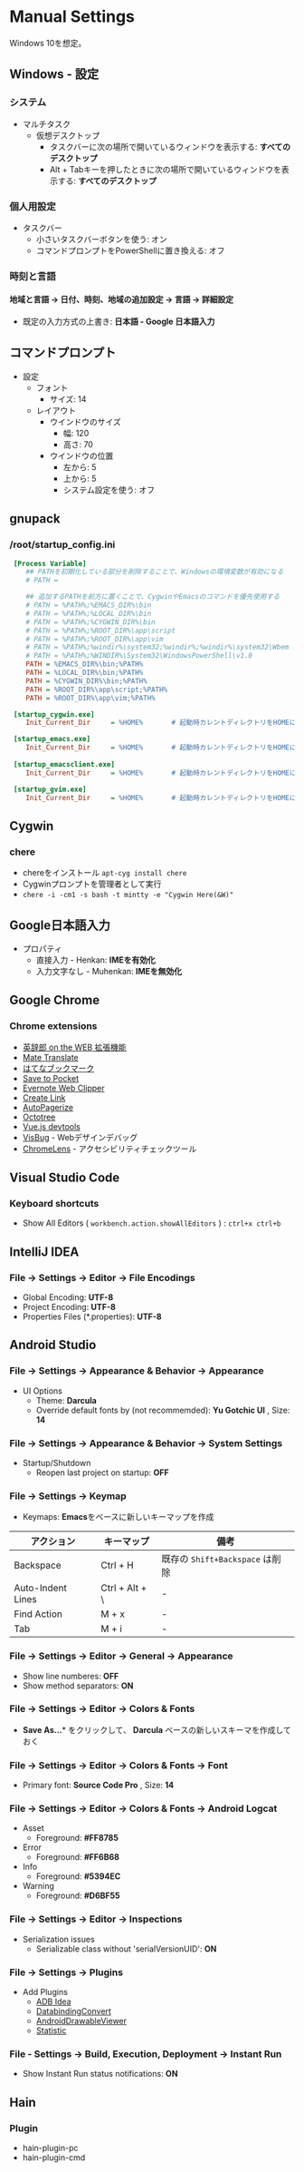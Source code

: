 Manual Settings
===============

Windows 10を想定。


Windows - 設定
--------------

### システム

* マルチタスク
    * 仮想デスクトップ
        * タスクバーに次の場所で開いているウィンドウを表示する: **すべてのデスクトップ**
        * Alt + Tabキーを押したときに次の場所で開いているウィンドウを表示する: **すべてのデスクトップ**

### 個人用設定

* タスクバー
    * 小さいタスクバーボタンを使う: オン
    * コマンドプロンプトをPowerShellに置き換える: オフ

### 時刻と言語

#### 地域と言語 -> 日付、時刻、地域の追加設定 -> 言語 -> 詳細設定

* 既定の入力方式の上書き: **日本語 - Google 日本語入力**


コマンドプロンプト
------------------

* 設定
    * フォント
        * サイズ: 14
    * レイアウト
        * ウインドウのサイズ
            * 幅: 120
            * 高さ: 70
        * ウインドウの位置
            * 左から: 5
            * 上から: 5
            * システム設定を使う: オフ


gnupack
-------

### /root/startup_config.ini

```ini
 [Process Variable]
    ## PATHを初期化している部分を削除することで、Windowsの環境変数が有効になる
    # PATH =

    ## 追加するPATHを前方に置くことで、CygwinやEmacsのコマンドを優先使用する
    # PATH = %PATH%;%EMACS_DIR%\bin
    # PATH = %PATH%;%LOCAL_DIR%\bin
    # PATH = %PATH%;%CYGWIN_DIR%\bin
    # PATH = %PATH%;%ROOT_DIR%\app\script
    # PATH = %PATH%;%ROOT_DIR%\app\vim
    # PATH = %PATH%;%windir%\system32;%windir%;%windir%\system32\Wbem
    # PATH = %PATH%;%WINDIR%\System32\WindowsPowerShell\v1.0
    PATH = %EMACS_DIR%\bin;%PATH%
    PATH = %LOCAL_DIR%\bin;%PATH%
    PATH = %CYGWIN_DIR%\bin;%PATH%
    PATH = %ROOT_DIR%\app\script;%PATH%
    PATH = %ROOT_DIR%\app\vim;%PATH%

 [startup_cygwin.exe]
    Init_Current_Dir     = %HOME%       # 起動時カレントディレクトリをHOMEにする

 [startup_emacs.exe]
    Init_Current_Dir     = %HOME%       # 起動時カレントディレクトリをHOMEにする
    
 [startup_emacsclient.exe]
    Init_Current_Dir     = %HOME%       # 起動時カレントディレクトリをHOMEにする

 [startup_gvim.exe]
    Init_Current_Dir     = %HOME%       # 起動時カレントディレクトリをHOMEにする
```


Cygwin
------

### chere

* chereをインストール `apt-cyg install chere`
* Cygwinプロンプトを管理者として実行
* `chere -i -cm1 -s bash -t mintty -e "Cygwin Here(&W)"`


Google日本語入力
----------------

* プロパティ
    * 直接入力 - Henkan: **IMEを有効化**
    * 入力文字なし - Muhenkan: **IMEを無効化**


Google Chrome
-------------

### Chrome extensions

* [英辞郎 on the WEB 拡張機能](https://chrome.google.com/webstore/detail/%E8%8B%B1%E8%BE%9E%E9%83%8E-on-the-web-%E6%8B%A1%E5%BC%B5%E6%A9%9F%E8%83%BD/oonalfdoahlmjaoloddjenihohbfodme)
* [Mate Translate](https://chrome.google.com/webstore/detail/mate-translate-%E2%80%93-translat/ihmgiclibbndffejedjimfjmfoabpcke)
* [はてなブックマーク](https://chrome.google.com/webstore/detail/%E3%81%AF%E3%81%A6%E3%81%AA%E3%83%96%E3%83%83%E3%82%AF%E3%83%9E%E3%83%BC%E3%82%AF/dnlfpnhinnjdgmjfpccajboogcjocdla)
* [Save to Pocket](https://chrome.google.com/webstore/detail/save-to-pocket/niloccemoadcdkdjlinkgdfekeahmflj)
* [Evernote Web Clipper](https://chrome.google.com/webstore/detail/evernote-web-clipper/pioclpoplcdbaefihamjohnefbikjilc)
* [Create Link](https://chrome.google.com/webstore/detail/create-link/gcmghdmnkfdbncmnmlkkglmnnhagajbm)
* [AutoPagerize](https://chrome.google.com/webstore/detail/autopagerize/igiofjhpmpihnifddepnpngfjhkfenbp)
* [Octotree](https://chrome.google.com/webstore/detail/octotree/bkhaagjahfmjljalopjnoealnfndnagc)
* [Vue.js devtools](https://chrome.google.com/webstore/detail/vuejs-devtools/nhdogjmejiglipccpnnnanhbledajbpd)
* [VisBug](https://chrome.google.com/webstore/detail/visbug/cdockenadnadldjbbgcallicgledbeoc) - Webデザインデバッグ
* [ChromeLens](https://chrome.google.com/webstore/detail/chromelens/idikgljglpfilbhaboonnpnnincjhjkd) - アクセシビリティチェックツール


Visual Studio Code
------------------

### Keyboard shortcuts

* Show All Editors ( `workbench.action.showAllEditors` ) : `ctrl+x ctrl+b`


IntelliJ IDEA
--------------

### File -> Settings -> Editor -> File Encodings

* Global Encoding: **UTF-8**
* Project Encoding: **UTF-8**
* Properties Files (*.properties): **UTF-8**


Android Studio
--------------

### File -> Settings -> Appearance & Behavior -> Appearance

* UI Options
    * Theme: **Darcula**
    * Override default fonts by (not recommemded): **Yu Gotchic UI** , Size: **14**


### File -> Settings -> Appearance & Behavior -> System Settings

* Startup/Shutdown
    * Reopen last project on startup: **OFF**


### File -> Settings -> Keymap

* Keymaps: **Emacs**をベースに新しいキーマップを作成

| アクション | キーマップ | 備考 |
|------------|------------|------|
| Backspace | Ctrl + H | 既存の `Shift+Backspace` は削除 |
| Auto-Indent Lines | Ctrl + Alt + \\ | - |
| Find Action | M + x | - |
| Tab | M + i | - |


### File -> Settings -> Editor -> General -> Appearance

* Show line numberes: **OFF**
* Show method separators: **ON**


### File -> Settings -> Editor -> Colors & Fonts

* **Save As...*** をクリックして、 **Darcula** ベースの新しいスキーマを作成しておく


### File -> Settings -> Editor -> Colors & Fonts -> Font

* Primary font: **Source Code Pro** , Size: **14**


### File -> Settings -> Editor -> Colors & Fonts -> Android Logcat

* Asset
    * Foreground: **#FF8785**
* Error
    * Foreground: **#FF6B68**
* Info
    * Foreground: **#5394EC**
* Warning
    * Foreground: **#D6BF55**


### File -> Settings -> Editor -> Inspections

* Serialization issues
    * Serializable class without 'serialVersionUID': **ON**


### File -> Settings -> Plugins

* Add Plugins
    * [ADB Idea](https://github.com/pbreault/adb-idea)
    * [DatabindingConvert](https://github.com/LiushuiXiaoxia/DatabindingConvert)
    * [AndroidDrawableViewer](https://github.com/androhi/AndroidDrawableViewer)
    * [Statistic](https://plugins.jetbrains.com/plugin/4509-statistic)


### File - Settings -> Build, Execution, Deployment -> Instant Run

* Show Instant Run status notifications: **ON**


Hain
----

### Plugin

* hain-plugin-pc
* hain-plugin-cmd

